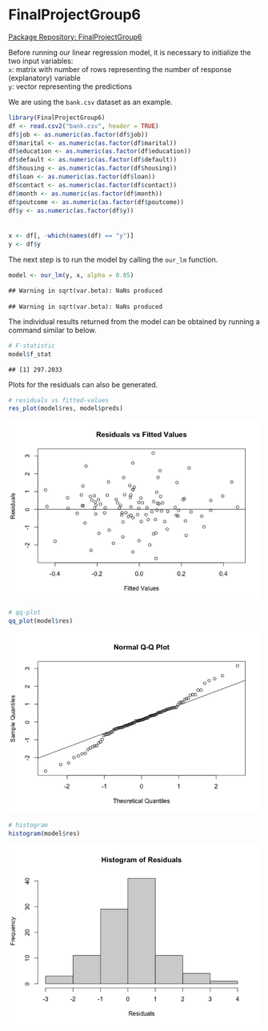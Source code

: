
# FinalProjectGroup6

[Package Repository:
FinalProjectGroup6](https://github.com/AU-R-Programming/Final_Project_Group6)

Before running our linear regression model, it is necessary to
initialize the two input variables:  
`x`: matrix with number of rows representing the number of response
(explanatory) variable  
`y`: vector representing the predictions  

We are using the `bank.csv` dataset as an example.

``` r
library(FinalProjectGroup6)
df <- read.csv2("bank.csv", header = TRUE)
df$job <- as.numeric(as.factor(df$job))
df$marital <- as.numeric(as.factor(df$marital))
df$education <- as.numeric(as.factor(df$education))
df$default <- as.numeric(as.factor(df$default))
df$housing <- as.numeric(as.factor(df$housing))
df$loan <- as.numeric(as.factor(df$loan))
df$contact <- as.numeric(as.factor(df$contact))
df$month <- as.numeric(as.factor(df$month))
df$poutcome <- as.numeric(as.factor(df$poutcome))
df$y <- as.numeric(as.factor(df$y))


x <- df[, -which(names(df) == "y")]
y <- df$y
```

The next step is to run the model by calling the `our_lm` function.

``` r
model <- our_lm(y, x, alpha = 0.05)
```

    ## Warning in sqrt(var.beta): NaNs produced
    
    ## Warning in sqrt(var.beta): NaNs produced

The individual results returned from the model can be obtained by
running a command similar to below.

``` r
# F-statistic
model$f_stat
```

    ## [1] 297.2033

Plots for the residuals can also be generated.

``` r
# residuals vs fitted-values
res_plot(model$res, model$preds)
```

![](README_files/figure-gfm/unnamed-chunk-4-1.png)<!-- -->

``` r
# qq-plot
qq_plot(model$res)
```

![](README_files/figure-gfm/unnamed-chunk-4-2.png)<!-- -->

``` r
# histogram
histogram(model$res)
```

![](README_files/figure-gfm/unnamed-chunk-4-3.png)<!-- -->
